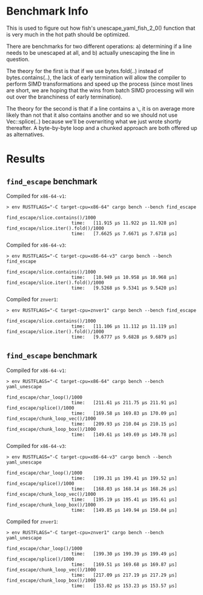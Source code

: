 # Benchmark Info

This is used to figure out how fish's unescape_yaml_fish_2_0() function that is
very much in the hot path should be optimized.

There are benchmarks for two different operations: a) determining if a line
needs to be unescaped at all, and b) actually unescaping the line in question.

The theory for the first is that if we use bytes.fold(..) instead of
bytes.contains(..), the lack of early termination will allow the compiler to
perform SIMD transformations and speed up the process (since most lines are
short, we are hoping that the wins from batch SIMD processing will win out over
the branchiness of early termination).

The theory for the second is that if a line contains a `\`, it is on average
more likely than not that it also contains another and so we should not use
Vec::splice(..) because we'll be overwriting what we just wrote shortly
thereafter. A byte-by-byte loop and a chunked approach are both offered up as
alternatives.

# Results

## `find_escape` benchmark

Compiled for `x86-64-v1`:

```
> env RUSTFLAGS="-C target-cpu=x86-64" cargo bench --bench find_escape

find_escape/slice.contains()/1000
                        time:   [11.915 µs 11.922 µs 11.928 µs]
find_escape/slice.iter().fold()/1000
                        time:   [7.6625 µs 7.6671 µs 7.6718 µs]
```

Compiled for `x86-64-v3`:

```
> env RUSTFLAGS="-C target-cpu=x86-64-v3" cargo bench --bench find_escape

find_escape/slice.contains()/1000
                        time:   [10.949 µs 10.958 µs 10.968 µs]
find_escape/slice.iter().fold()/1000
                        time:   [9.5268 µs 9.5341 µs 9.5420 µs]
```

Compiled for `znver1`:

```
> env RUSTFLAGS="-C target-cpu=znver1" cargo bench --bench find_escape

find_escape/slice.contains()/1000
                        time:   [11.106 µs 11.112 µs 11.119 µs]
find_escape/slice.iter().fold()/1000
                        time:   [9.6777 µs 9.6828 µs 9.6879 µs]
```

## `find_escape` benchmark

Compiled for `x86-64-v1`:

```
> env RUSTFLAGS="-C target-cpu=x86-64" cargo bench --bench yaml_unescape

find_escape/char_loop()/1000
                        time:   [211.61 µs 211.75 µs 211.91 µs]
find_escape/splice()/1000
                        time:   [169.58 µs 169.83 µs 170.09 µs]
find_escape/chunk_loop_vec()/1000
                        time:   [209.93 µs 210.04 µs 210.15 µs]
find_escape/chunk_loop_box()/1000
                        time:   [149.61 µs 149.69 µs 149.78 µs]
```

Compiled for `x86-64-v3`:

```
> env RUSTFLAGS="-C target-cpu=x86-64-v3" cargo bench --bench yaml_unescape

find_escape/char_loop()/1000
                        time:   [199.31 µs 199.41 µs 199.52 µs]
find_escape/splice()/1000
                        time:   [168.03 µs 168.14 µs 168.26 µs]
find_escape/chunk_loop_vec()/1000
                        time:   [195.19 µs 195.41 µs 195.61 µs]
find_escape/chunk_loop_box()/1000
                        time:   [149.85 µs 149.94 µs 150.04 µs]
```

Compiled for `znver1`:

```
> env RUSTFLAGS="-C target-cpu=znver1" cargo bench --bench yaml_unescape

find_escape/char_loop()/1000
                        time:   [199.30 µs 199.39 µs 199.49 µs]
find_escape/splice()/1000
                        time:   [169.51 µs 169.68 µs 169.87 µs]
find_escape/chunk_loop_vec()/1000
                        time:   [217.09 µs 217.19 µs 217.29 µs]
find_escape/chunk_loop_box()/1000
                        time:   [153.02 µs 153.23 µs 153.57 µs]
```

